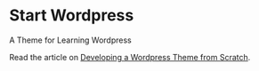# Start Wordpress
A Theme for Learning Wordpress

Read the article on [Developing a Wordpress Theme from Scratch](http://www.taniarascia.com/developing-a-wordpress-theme-from-scratch/).
